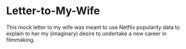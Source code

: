 # Letter-to-My-Wife
This mock letter to my wife was meant to use Netflix popularity data to explain to her my (imaginary) desire to undertake a new career in filmmaking.
